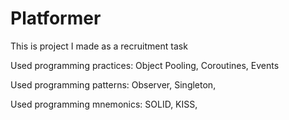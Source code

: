 # Platformer
This is project I made as a recruitment task

Used programming practices:
Object Pooling,
Coroutines,
Events

Used programming patterns:
Observer,
Singleton,

Used programming mnemonics:
SOLID,
KISS,
